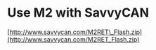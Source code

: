 # Use M2 with SavvyCAN

[http://www.savvycan.com/M2RET\_Flash.zip](http://www.savvycan.com/M2RET_Flash.zip)

